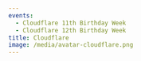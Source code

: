 ```yaml
---
events:
  - Cloudflare 11th Birthday Week
  - Cloudflare 12th Birthday Week
title: Cloudflare
image: /media/avatar-cloudflare.png
---
```

